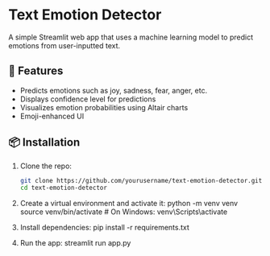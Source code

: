 # Text Emotion Detector

A simple Streamlit web app that uses a machine learning model to predict emotions from user-inputted text.

## 🚀 Features

- Predicts emotions such as joy, sadness, fear, anger, etc.
- Displays confidence level for predictions
- Visualizes emotion probabilities using Altair charts
- Emoji-enhanced UI

## 📦 Installation

1. Clone the repo:
   ```bash
   git clone https://github.com/yourusername/text-emotion-detector.git
   cd text-emotion-detector
   
2. Create a virtual environment and activate it:
   python -m venv venv
   source venv/bin/activate  # On Windows: venv\Scripts\activate

3. Install dependencies:
   pip install -r requirements.txt

4. Run the app:
   streamlit run app.py
